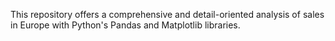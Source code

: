 This repository offers a comprehensive and detail-oriented analysis of sales in Europe with Python's Pandas and Matplotlib libraries.
